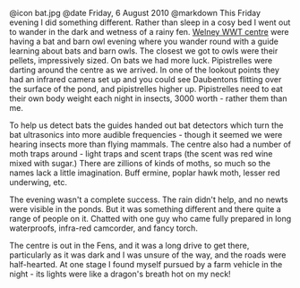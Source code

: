 @icon		bat.jpg
@date		Friday, 6 August 2010
@markdown
This Friday evening I did something different. Rather than sleep in a cosy bed I went out to wander in the dark and wetness of a rainy fen. [Welney WWT centre](https://www.wwt.org.uk/wetland-centres/welney/)
were having a bat and barn owl evening where you wander round with a guide learning about bats and barn owls. The closest we got to owls were their pellets, impressively sized. On bats we had more luck. Pipistrelles were darting around the centre as we arrived. In one of the lookout points they had an infrared camera set up and you could see Daubentons flitting over the surface of the pond, and pipistrelles higher up. Pipistrelles need to eat their own body weight each night in insects, 3000 worth - rather them than me.

To help us detect bats the guides handed out bat detectors which turn the bat ultrasonics into more audible frequencies - though it seemed we were hearing insects more than flying mammals. The centre also had a number of moth traps around - light traps and scent traps (the scent was red wine mixed with sugar.) There are zillions of kinds of moths, so much so the names lack a little imagination. Buff ermine, poplar hawk moth, lesser red underwing, etc.

The evening wasn't a complete success. The rain didn't help, and no newts were visible in the ponds. But it was something different and there quite a range of people on it. Chatted with one guy who came fully prepared in long waterproofs, infra-red camcorder, and fancy torch.

The centre is out in the Fens, and it was a long drive to get there, particularly as it was dark and I was unsure of the way, and the roads were half-hearted. At one stage I found myself pursued by a farm vehicle in the night - its lights were like a dragon's breath hot on my neck!
